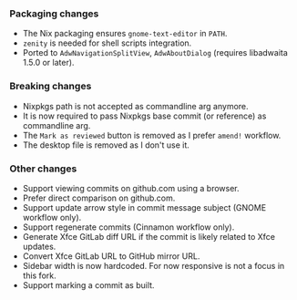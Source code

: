 ### Packaging changes

- The Nix packaging ensures `gnome-text-editor` in `PATH`.
- `zenity` is needed for shell scripts integration.
- Ported to `AdwNavigationSplitView`, `AdwAboutDialog` (requires libadwaita 1.5.0 or later).

### Breaking changes

- Nixpkgs path is not accepted as commandline arg anymore.
- It is now required to pass Nixpkgs base commit (or reference) as commandline arg.
- The `Mark as reviewed` button is removed as I prefer `amend!` workflow.
- The desktop file is removed as I don't use it.

### Other changes

- Support viewing commits on github.com using a browser.
- Prefer direct comparison on github.com.
- Support update arrow style in commit message subject (GNOME workflow only).
- Support regenerate commits (Cinnamon workflow only).
- Generate Xfce GitLab diff URL if the commit is likely related to Xfce updates.
- Convert Xfce GitLab URL to GitHub mirror URL.
- Sidebar width is now hardcoded. For now responsive is not a focus in this fork.
- Support marking a commit as built.

